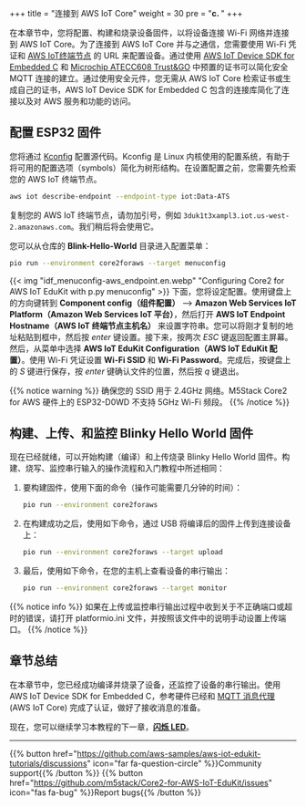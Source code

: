 +++
title = "连接到 AWS IoT Core"
weight = 30
pre = "<b>c. </b>"
+++

在本章节中，您将配置、构建和烧录设备固件，以将设备连接 Wi-Fi 网络并连接到 AWS IoT Core。为了连接到 AWS IoT Core 并与之通信，您需要使用 Wi-Fi 凭证和 [AWS IoT终端节点](https://docs.aws.amazon.com/iot/latest/developerguide/connect-to-iot.html#iot-device-endpoint-intro) 的 URL 来配置设备。通过使用 [AWS IoT Device SDK for Embedded C](https://github.com/espressif/aws-iot-device-sdk-embedded-C/tree/61f25f34712b1513bf1cb94771620e9b2b001970) 和 [Microchip ATECC608 Trust&GO](https://www.microchip.com/wwwproducts/en/ATECC608B-TNGTLS) 中预置的证书可以简化安全 MQTT 连接的建立。通过使用安全元件，您无需从 AWS IoT Core 检索证书或生成自己的证书，AWS IoT Device SDK for Embedded C 包含的连接库简化了连接以及对 AWS 服务和功能的访问。

## 配置 ESP32 固件
您将通过 [Kconfig](https://www.kernel.org/doc/html/latest/kbuild/kconfig-language.html) 配置源代码。Kconfig 是 Linux 内核使用的配置系统，有助于将可用的配置选项（symbols）简化为树形结构。在设置配置之前，您需要先检索您的 AWS IoT 终端节点。

```bash
aws iot describe-endpoint --endpoint-type iot:Data-ATS
```
复制您的 AWS IoT 终端节点，请勿加引号，例如 `3duk1t3xampl3.iot.us-west-2.amazonaws.com`。我们稍后将会使用它。

您可以从仓库的 **Blink-Hello-World** 目录进入配置菜单：
```bash
pio run --environment core2foraws --target menuconfig
```
{{< img "idf_menuconfig-aws_endpoint.en.webp" "Configuring Core2 for AWS IoT EduKit with p.py menuconfig" >}}
下面，您将设定配置。使用键盘上的方向键转到 **Component config（组件配置）** -–> **Amazon Web Services IoT Platform（Amazon Web Services IoT 平台）**，然后打开 **AWS IoT Endpoint Hostname（AWS IoT 终端节点主机名）** 来设置字符串。您可以将刚才复制的地址粘贴到框中，然后按 _enter_ 键设置。接下来，按两次 *ESC* 键返回配置主屏幕。然后，从菜单中选择 **AWS IoT EduKit Configuration（AWS IoT EduKit 配置）**。使用 Wi-Fi 凭证设置 **Wi-Fi SSID** 和 **Wi-Fi Password**。完成后，按键盘上的 *S* 键进行保存，按 *enter* 键确认文件的位置，然后按 *q* 键退出。

{{% notice warning %}}
确保您的 SSID 用于 2.4GHz 网络。M5Stack Core2 for AWS 硬件上的 ESP32-D0WD 不支持 5GHz Wi-Fi 频段。
{{% /notice %}}

## 构建、上传、和监控 Blinky Hello World 固件
现在已经就绪，可以开始构建（编译）和上传烧录 Blinky Hello World 固件。构建、烧写、监控串行输入的操作流程和入门教程中所述相同：
   
1) 要构建固件，使用下面的命令（操作可能需要几分钟的时间）：
    ```bash
    pio run --environment core2foraws
    ```
2) 在构建成功之后，使用如下命令，通过 USB 将编译后的固件上传到连接设备上：
    ```bash
    pio run --environment core2foraws --target upload
    ```
3) 最后，使用如下命令，在您的主机上查看设备的串行输出：
    ```bash
    pio run --environment core2foraws --target monitor
    ```
{{% notice info %}}
如果在上传或监控串行输出过程中收到关于不正确端口或超时的错误，请打开 platformio.ini 文件，并按照该文件中的说明手动设置上传端口。
{{% /notice %}}

## 章节总结
在本章节中，您已经成功编译并烧录了设备，还监控了设备的串行输出。使用 AWS IoT Device SDK for Embedded C，参考硬件已经和 [MQTT 消息代理](https://docs.aws.amazon.com/iot/latest/developerguide/protocols.html) (AWS IoT Core) 完成了认证，做好了接收消息的准备。

现在，您可以继续学习本教程的下一章，[**闪烁 LED**](/cn/blinky-hello-world/blinking-the-leds.html)。

---
{{% button href="https://github.com/aws-samples/aws-iot-edukit-tutorials/discussions" icon="far fa-question-circle" %}}Community support{{% /button %}} {{% button href="https://github.com/m5stack/Core2-for-AWS-IoT-EduKit/issues" icon="fas fa-bug" %}}Report bugs{{% /button %}}
